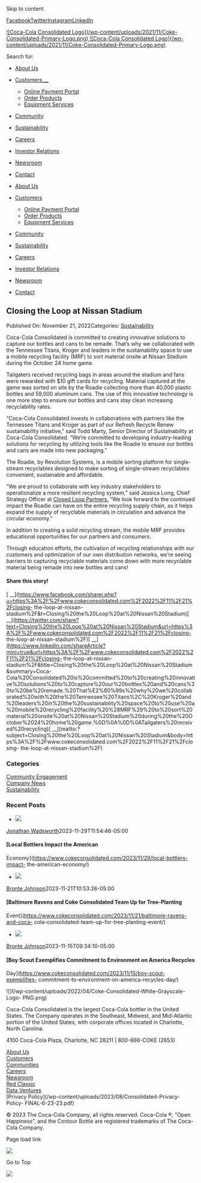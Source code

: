 Skip to content

[Facebook](https://www.facebook.com/CocaColaConsolidated/)[Twitter](https://twitter.com/CokeCCBCC)[Instagram](https://www.instagram.com/cocacolaconsolidated/)[LinkedIn](https://www.linkedin.com/company/cocacolaconsolidated)

[ ![Coca-Cola Consolidated Logo](/wp-content/uploads/2021/11/Coke-
Consolidated-Primary-Logo.png) ![Coca-Cola Consolidated Logo](/wp-
content/uploads/2021/11/Coke-Consolidated-Primary-Logo.png)
](https://www.cokeconsolidated.com/)

Search for:

  * [About Us](https://www.cokeconsolidated.com/about-us/)
  * [Customers __](https://www.cokeconsolidated.com/customers/)
    * [Online Payment Portal](https://www.cokeconsolidated.com/online-payment-portal/)
    * [ Order Products](https://www.cokeconsolidated.com/order-products/)
    * [Equipment Services](https://www.cokeconsolidated.com/equipment-services/)
  * [Community](https://www.cokeconsolidated.com/community/)
  * [Sustainability](https://www.cokeconsolidated.com/sustainability/)
  * [Careers](http://work4coke.com)
  * [Investor Relations](https://www.cokeconsolidated.com/investor-relations/)
  * [Newsroom](https://www.cokeconsolidated.com/newsroom/)
  * [Contact](https://www.cokeconsolidated.com/contact/)

  * [About Us](https://www.cokeconsolidated.com/about-us/)
  * [Customers ](https://www.cokeconsolidated.com/customers/)
    * [Online Payment Portal](https://www.cokeconsolidated.com/online-payment-portal/)
    * [Order Products](https://www.cokeconsolidated.com/order-products/)
    * [Equipment Services](https://www.cokeconsolidated.com/equipment-services/)
  * [Community](https://www.cokeconsolidated.com/community/)
  * [Sustainability](https://www.cokeconsolidated.com/sustainability/)
  * [Careers](http://work4coke.com)
  * [Investor Relations](https://www.cokeconsolidated.com/investor-relations/)
  * [Newsroom](https://www.cokeconsolidated.com/newsroom/)
  * [Contact](https://www.cokeconsolidated.com/contact/)

## Closing the Loop at Nissan Stadium

Published On: November 21, 2022Categories:
[Sustainability](https://www.cokeconsolidated.com/category/sustainability/)

Coca-Cola Consolidated is committed to creating innovative solutions to
capture our bottles and cans to be remade. That’s why we collaborated with the
Tennessee Titans, Kroger and leaders in the sustainability space to use a
mobile recycling facility (MRF) to sort material onsite at Nissan Stadium
during the October 24 home game.

Tailgaters received recycling bags in areas around the stadium and fans were
rewarded with $10 gift cards for recycling.  Material captured at the game was
sorted on site by the Roadie collecting more than 40,000 plastic bottles and
59,000 aluminum cans. The use of this innovative technology is one more step
to ensure our bottles and cans stay clean increasing recyclability rates.

“Coca-Cola Consolidated invests in collaborations with partners like the
Tennessee Titans and Kroger as part of our Refresh Recycle Renew
sustainability initiative,” said Todd Marty, Senior Director of Sustainability
at Coca-Cola Consolidated. “We’re committed to developing industry-leading
solutions for recycling by utilizing tools like the Roadie to ensure our
bottles and cans are made into new packaging.”

The Roadie, by Revolution Systems, is a mobile sorting platform for single-
stream recyclables designed to make sorting of single-stream recyclables
convenient, sustainable and affordable.

“We are proud to collaborate with key industry stakeholders to operationalize
a more resilient recycling system,” said Jessica Long, Chief Strategy Officer
at [Closed Loop Partners.](https://www.closedlooppartners.com/) “We look
forward to the continued impact the Roadie can have on the entire recycling
supply chain, as it helps expand the supply of recyclable materials in
circulation and advance the circular economy.”

In addition to creating a solid recycling stream, the mobile MRF provides
educational opportunities for our partners and consumers.

Through education efforts, the cultivation of recycling relationships with our
customers and optimization of our own distribution networks, we’re seeing
barriers to capturing recyclable materials come down with more recyclable
material being remade into new bottles and cans!

#### Share this story!

[
__](https://www.facebook.com/sharer.php?u=https%3A%2F%2Fwww.cokeconsolidated.com%2F2022%2F11%2F21%2Fclosing-
the-loop-at-nissan-stadium%2F&t=Closing%20the%20Loop%20at%20Nissan%20Stadium)[
__](https://twitter.com/share?text=Closing%20the%20Loop%20at%20Nissan%20Stadium&url=https%3A%2F%2Fwww.cokeconsolidated.com%2F2022%2F11%2F21%2Fclosing-
the-loop-at-nissan-stadium%2F)[
__](https://www.linkedin.com/shareArticle?mini=true&url=https%3A%2F%2Fwww.cokeconsolidated.com%2F2022%2F11%2F21%2Fclosing-
the-loop-at-nissan-
stadium%2F&title=Closing%20the%20Loop%20at%20Nissan%20Stadium&summary=Coca-
Cola%20Consolidated%20is%20committed%20to%20creating%20innovative%20solutions%20to%20capture%20our%20bottles%20and%20cans%20to%20be%20remade.%20That%E2%80%99s%20why%20we%20collaborated%20with%20the%20Tennessee%20Titans%2C%20Kroger%20and%20leaders%20in%20the%20sustainability%20space%20to%20use%20a%20mobile%20recycling%20facility%20%28MRF%29%20to%20sort%20material%20onsite%20at%20Nissan%20Stadium%20during%20the%20October%2024%20home%20game.%0D%0A%0D%0ATailgaters%20received%20recycling)[
__](mailto:?subject=Closing%20the%20Loop%20at%20Nissan%20Stadium&body=https%3A%2F%2Fwww.cokeconsolidated.com%2F2022%2F11%2F21%2Fclosing-
the-loop-at-nissan-stadium%2F)

###  **Categories**

[Community Engagement](/category/community-engagement/)  
[Company News](/category/company-news/)  
[Sustainability](/category/sustainability/)

### **Recent Posts**

  * [![](/wp-content/uploads/2023/10/20230919_POLITICO-FF_0331-700x441.jpg)](https://www.cokeconsolidated.com/2023/11/29/local-bottlers-impact-the-american-economy/)

[Jonathan Wadsworth](https://www.cokeconsolidated.com/author/jonathan/ "Posts
by Jonathan Wadsworth")2023-11-29T11:54:46-05:00

#### [Local Bottlers Impact the American
Economy](https://www.cokeconsolidated.com/2023/11/29/local-bottlers-impact-
the-american-economy/)

  * [![](/wp-content/uploads/2023/11/DSC_0871-700x441.jpeg)](https://www.cokeconsolidated.com/2023/11/21/baltimore-ravens-and-coca-cola-consolidated-team-up-for-tree-planting-event/)

[Bronte Johnson](https://www.cokeconsolidated.com/author/bronte/ "Posts by
Bronte Johnson")2023-11-21T10:53:26-05:00

#### [Baltimore Ravens and Coke Consolidated Team Up for Tree-Planting
Event](https://www.cokeconsolidated.com/2023/11/21/baltimore-ravens-and-coca-
cola-consolidated-team-up-for-tree-planting-event/)

  * [![](/wp-content/uploads/2023/11/2Jimmy_Scout_Recycle_-700x441.jpg)](https://www.cokeconsolidated.com/2023/11/15/boy-scout-exemplifies-commitment-to-environment-on-america-recycles-day/)

[Bronte Johnson](https://www.cokeconsolidated.com/author/bronte/ "Posts by
Bronte Johnson")2023-11-15T09:34:10-05:00

#### [Boy Scout Exemplifies Commitment to Environment on America Recycles
Day](https://www.cokeconsolidated.com/2023/11/15/boy-scout-exemplifies-
commitment-to-environment-on-america-recycles-day/)

![](/wp-content/uploads/2022/04/Coke-Consolidated-White-Grayscale-Logo-
PNG.png)

Coca-Cola Consolidated is the largest Coca-Cola bottler in the United States.
The Company operates in the Southeast, Midwest, and Mid-Atlantic portion of
the United States, with corporate offices located in Charlotte, North
Carolina.

4100 Coca-Cola Plaza, Charlotte, NC 28211 | 800-866-COKE (2653)

[](https://www.facebook.com/CocaColaConsolidated/)[](https://twitter.com/CokeCCBCC)[](https://www.instagram.com/cocacolaconsolidated/)[](https://www.linkedin.com/company/cocacolaconsolidated)

[About Us](/about-us/)  
[Customers](/customers/)  
[Communities](/community/)  
[Careers](https://www.work4coke.com)  
[Newsroom](/newsroom/)  
[Red Classic](https://www.redclassic.com/)  
[Data Ventures](https://www.dataventures.com/)  
[Privacy Policy](/wp-content/uploads/2023/08/Consolidated-Privacy-Policy-
FINAL-6-23-23.pdf)

© 2023 The Coca-Cola Company, all rights reserved. Coca-Cola ®, “Open
Happiness”, and the Contour Bottle are registered trademarks of The Coca-Cola
Company.

Page load link

![](https://px.ads.linkedin.com/collect/?pid=4836482&fmt=gif)

Go to Top

![](https://www.facebook.com/tr?id=639886518035729&ev=PageView&noscript=1)

